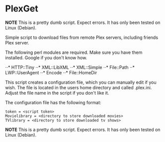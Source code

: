 # PlexGet

**NOTE** This is a pretty dumb script. Expect errors.  It has only been tested on Linux (Debian).

Simple script to download files from remote Plex servers, including friends Plex server.

The following perl modules are required.  Make sure you have them installed.  Google if you don't know how.

⋅⋅* HTTP::Tiny
⋅⋅* XML::LibXML
⋅⋅* XML::Simple
⋅⋅* File::Path
⋅⋅* LWP::UserAgent
⋅⋅* Encode
⋅⋅* File::HomeDir

This script creates a configuration file, which you can manually edit if you wish.  The file is located in the users home directory and called .plex.ini.  Adjust the file name in the script if you don't like it.

The configuration file has the following format:
```
token = <script token>
Movielibrary = <directory to store downloaded movies>
TVlibrary = <directory to store downloaded tv shows>
```
**NOTE** This is a pretty dumb script. Expect errors.  It has only been tested on Linux (Debian).
